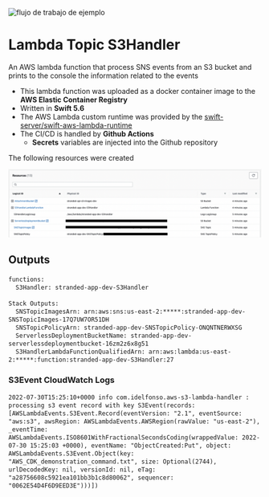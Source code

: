 ![flujo de trabajo de ejemplo](https://github.com/idelfonsog2/aws-s3-lambda-hanlder/actions/workflows/staging.yml/badge.svg)

# Lambda Topic S3Handler

An AWS lambda function that process SNS events from an S3 bucket and prints to the console the information related to the events

- This lambda function was uploaded as a docker container image to the **AWS Elastic Container Registry**
- Written in **Swift 5.6**
- The AWS Lambda custom runtime was provided by the [swift-server/swift-aws-lambda-runtime](https://github.com/swift-server/swift-aws-lambda-runtime)
- The CI/CD is handled by **Github Actions**
    - **Secrets** variables are injected into the Github repository

The following resources were created

![](./Sources/S3Handler/resources.png)

## Outputs

```
functions:
  S3Handler: stranded-app-dev-S3Handler

Stack Outputs:
  SNSTopicImagesArn: arn:aws:sns:us-east-2:*****:stranded-app-dev-SNSTopicImages-17Q7UW7OR51DH
  SNSTopicPolicyArn: stranded-app-dev-SNSTopicPolicy-ONQNTNERWXSG
  ServerlessDeploymentBucketName: stranded-app-dev-serverlessdeploymentbucket-16zm2z6x8g51
  S3HandlerLambdaFunctionQualifiedArn: arn:aws:lambda:us-east-2:*****:function:stranded-app-dev-S3Handler:27
```

### S3Event CloudWatch Logs
```
2022-07-30T15:25:10+0000 info com.idelfonso.aws-s3-lambda-handler : processing s3 event record with key S3Event(records: [AWSLambdaEvents.S3Event.Record(eventVersion: "2.1", eventSource: "aws:s3", awsRegion: AWSLambdaEvents.AWSRegion(rawValue: "us-east-2"), _eventTime: AWSLambdaEvents.ISO8601WithFractionalSecondsCoding(wrappedValue: 2022-07-30 15:25:03 +0000), eventName: "ObjectCreated:Put", object: AWSLambdaEvents.S3Event.Object(key: "AWS_CDK_demonstration_command.txt", size: Optional(2744), urlDecodedKey: nil, versionId: nil, eTag: "a28756608c5921ea101bb3b1c8d80062", sequencer: "0062E54D4F6D9EED3E")))])
```
